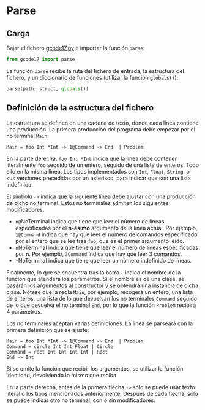 # Parse
## Carga 
Bajar el fichero [gcode17.py](gcode17.py) e importar la función `parse`:
```python
from gcode17 import parse
```
La función `parse` recibe la ruta del fichero de entrada, la estructura del fichero, y un diccionario de funciones (utilizar la función `globals()`):
```python
parse(path, struct, globals())
```

## Definición de la estructura del fichero
La estructura se definen en una cadena de texto, donde cada línea contiene una producción. La primera producción del programa debe empezar por el no terminal `Main`:
```
Main = foo Int *Int -> 1@Command -> End  | Problem
```
En la parte derecha, `foo Int *Int` indica que la línea debe contener literalmente `foo` seguido de un entero, seguido de una lista de enteros. Todo ello en la misma línea. Los tipos implementados son `Int`, `Float`, `String`, o sus versiones precedidas por un asterisco, para indicar que son una lista indefinida.

El símbolo `->` indica que la siguiente línea debe ajustar con una producción de dicho no terminal. Estos no terminales admiten los siguientes modificadores:

* `n@`NoTerminal indica que tiene que leer el número de lineas especificadas por el **n-ésimo** argumento de la línea actual. Por ejemplo, `1@Command` indica que hay que leer el número de comandos especificado por el entero que se lee tras `foo`, que es el primer argumento leído.
* `n`NoTerminal indica que tiene que leer el número de lineas especificadas por **n**. Por ejemplo, `3Command` indica que hay que leer 3 comandos.
* `*`NoTerminal indica que tiene que leer un número indefinido de líneas.

Finalmente, lo que se encuentra tras la barra `|` indica el nombre de la función que atenderá los parámetros. Si el nombre es de una clase, se pasarán los argumentos al constructor y se obtendrá una instancia de dicha clase. Nótese que la regla `Main`, por ejemplo, recogerá un entero, una lista de enteros, una lista de lo que devuelvan los no terminales `Command` seguido de lo que devuelva el no terminal `End`, por lo que la función `Problem` recibirá 4 parámetros.

Los no terminales aceptan varias definiciones. La linea se parseará con la primera definición que se ajuste:
```
Main = foo Int *Int -> 1@Command -> End  | Problem
Command = circle Int Int Float | Circle
Command = rect Int Int Int Int | Rect
End -> Int
```
Si se omite la función que recibir los argumentos, se utilizar la función identidad, devolviendo lo mismo que reciba.

En la parte derecha, antes de la primera flecha `->` sólo se puede usar texto literal o los tipos mencionados anteriormente. Después de cada flecha, sólo se puede indicar otro no terminal, con o sin modificadores.
